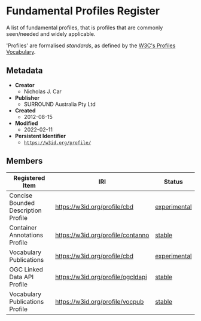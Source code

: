 # Fundamental Profiles Register

A list of fundamental profiles, that is profiles that are commonly seen/needed and widely applicable.

'Profiles' are formalised _standards_, as defined by the [W3C's Profiles Vocabulary](https://www.w3.org/TR/dx-prof/).

## Metadata

* **Creator**
  * Nicholas J. Car
* **Publisher**
  * SURROUND Australia Pty Ltd
* **Created**
  * 2012-08-15
* **Modified**
  * 2022-02-11
* **Persistent Identifier**
  * [`https://w3id.org/profile/`](https://w3id.org/profile/)

## Members

**Registered Item** | **IRI** | **Status**
--- | --- | ---
Concise Bounded Description Profile | https://w3id.org/profile/cbd | [experimental](https://linked.data.gov.au/def/reg-statuses/experimental)
Container Annotations Profile | https://w3id.org/profile/contanno | [stable](https://linked.data.gov.au/def/reg-statuses/stable)
Vocabulary Publications | https://w3id.org/profile/cbd | [experimental](https://linked.data.gov.au/def/reg-statuses/experimental)
OGC Linked Data API Profile | https://w3id.org/profile/ogcldapi | [stable](https://linked.data.gov.au/def/reg-statuses/stable)
Vocabulary Publications Profile | https://w3id.org/profile/vocpub | [stable](https://linked.data.gov.au/def/reg-statuses/stable)
